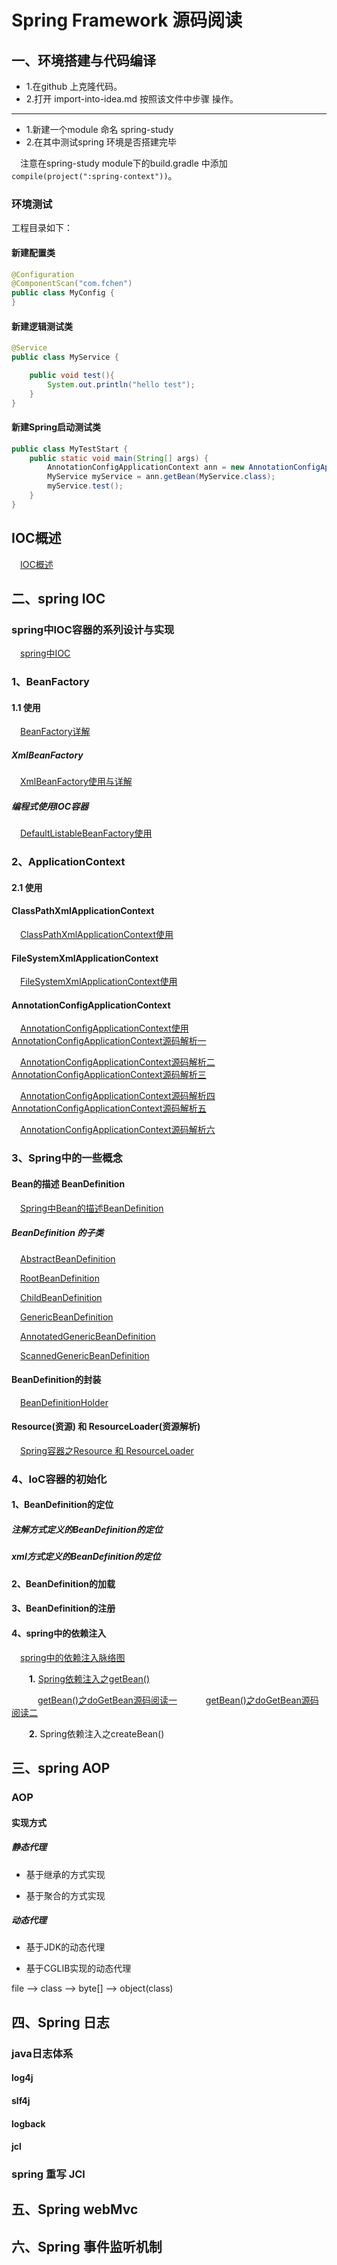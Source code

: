 # Spring Framework 源码阅读

## 一、环境搭建与代码编译
- 1.在github 上克隆代码。
- 2.打开 import-into-idea.md 按照该文件中步骤 操作。
----
- 1.新建一个module 命名 spring-study
- 2.在其中测试spring 环境是否搭建完毕
    
&ensp;&ensp;注意在spring-study module下的build.gradle 中添加 `compile(project(":spring-context"))`。

### 环境测试
工程目录如下：

#### 新建配置类
```java
@Configuration
@ComponentScan("com.fchen")
public class MyConfig {
}
```
#### 新建逻辑测试类
```java
@Service
public class MyService {

	public void test(){
		System.out.println("hello test");
	}
}
```
#### 新建Spring启动测试类
```java
public class MyTestStart {
	public static void main(String[] args) {
		AnnotationConfigApplicationContext ann = new AnnotationConfigApplicationContext(MyConfig.class);
		MyService myService = ann.getBean(MyService.class);
		myService.test();
	}
}
```
## IOC概述
&ensp;&ensp;[IOC概述]

## 二、spring IOC

### spring中IOC容器的系列设计与实现
&ensp;&ensp;[spring中IOC]

### 1、BeanFactory
#### 1.1 使用
&ensp;&ensp;[BeanFactory详解]
##### XmlBeanFactory
&ensp;&ensp;[XmlBeanFactory使用与详解]
##### 编程式使用IOC容器
&ensp;&ensp;[DefaultListableBeanFactory使用]

### 2、ApplicationContext
#### 2.1 使用
#### ClassPathXmlApplicationContext
&ensp;&ensp;[ClassPathXmlApplicationContext使用]
#### FileSystemXmlApplicationContext
&ensp;&ensp;[FileSystemXmlApplicationContext使用]
#### AnnotationConfigApplicationContext
&ensp;&ensp;[AnnotationConfigApplicationContext使用]
&ensp;&ensp;&ensp;&ensp;[AnnotationConfigApplicationContext源码解析一]

&ensp;&ensp;[AnnotationConfigApplicationContext源码解析二]
&ensp;&ensp;[AnnotationConfigApplicationContext源码解析三]

&ensp;&ensp;[AnnotationConfigApplicationContext源码解析四]
&ensp;&ensp;[AnnotationConfigApplicationContext源码解析五]

&ensp;&ensp;[AnnotationConfigApplicationContext源码解析六]


### 3、Spring中的一些概念

#### Bean的描述 BeanDefinition
&ensp;&ensp;[Spring中Bean的描述BeanDefinition]

##### BeanDefinition 的子类
&ensp;&ensp;[AbstractBeanDefinition]

&ensp;&ensp;[RootBeanDefinition]

&ensp;&ensp;[ChildBeanDefinition]

&ensp;&ensp;[GenericBeanDefinition]

&ensp;&ensp;[AnnotatedGenericBeanDefinition]

&ensp;&ensp;[ScannedGenericBeanDefinition]

#### BeanDefinition的封装
&ensp;&ensp;[BeanDefinitionHolder]



#### Resource(资源) 和 ResourceLoader(资源解析)

&ensp;&ensp;[Spring容器之Resource 和 ResourceLoader]

### 4、IoC容器的初始化

#### 1、BeanDefinition的定位

##### 注解方式定义的BeanDefinition的定位

##### xml方式定义的BeanDefinition的定位

#### 2、BeanDefinition的加载

#### 3、BeanDefinition的注册

#### 4、spring中的依赖注入

&ensp;&ensp;[spring中的依赖注入脉络图]

&ensp;&ensp;&ensp;&ensp;**1.** [Spring依赖注入之getBean()]

&ensp;&ensp;&ensp;&ensp;&ensp;&ensp;[getBean()之doGetBean源码阅读一]
&ensp;&ensp;&ensp;&ensp;&ensp;&ensp;[getBean()之doGetBean源码阅读二]

&ensp;&ensp;&ensp;&ensp;**2.** Spring依赖注入之createBean()



## 三、spring AOP
### AOP

#### 实现方式

##### 静态代理

- 基于继承的方式实现

- 基于聚合的方式实现

##### 动态代理 

- 基于JDK的动态代理

- 基于CGLIB实现的动态代理

file --> class --> byte[] --> object(class)

## 四、Spring 日志
### java日志体系
#### log4j
#### slf4j
#### logback
#### jcl

### spring 重写 JCl

## 五、Spring webMvc


## 六、Spring 事件监听机制


[IOC概述]:https://github.com/FunCheney/spring/blob/master/spring-src-read/src/main/java/my/md/ioc/IOC%20%E6%A6%82%E8%BF%B0.md
[spring中IOC]:https://github.com/FunCheney/spring/blob/master/spring-src-read/src/main/java/my/md/ioc/Spring%E4%B9%8BIOC.md
[BeanFactory详解]:https://github.com/FunCheney/spring/blob/master/spring-src-read/src/main/java/my/md/ioc/Spring%E5%AE%B9%E5%99%A8%E4%B9%8BBeanFactory.md
[XmlBeanFactory使用与详解]:https://github.com/FunCheney/spring/blob/master/spring-src-read/src/main/java/my/md/ioc/impl/Spring%E5%AE%B9%E5%99%A8%E4%B9%8BXmlBeanFactory.md
[DefaultListableBeanFactory使用]:https://github.com/FunCheney/spring/blob/master/spring-src-read/src/main/java/my/md/ioc/impl/Spring%E5%AE%B9%E5%99%A8%E4%B9%8BDefaultListableBeanFactory.md
[ClassPathXmlApplicationContext使用]:https://github.com/FunCheney/spring/blob/master/spring-src-read/src/main/java/my/md/ioc/impl/Spring%E5%AE%B9%E5%99%A8%E4%B9%8BClassPathXmlApplicationContext.md
[FileSystemXmlApplicationContext使用]:https://github.com/FunCheney/spring/blob/master/spring-src-read/src/main/java/my/md/ioc/impl/Spring%E5%AE%B9%E5%99%A8%E4%B9%8BFileSystemXmlApplicationContext.md
[AnnotationConfigApplicationContext使用]:https://github.com/FunCheney/spring/blob/master/spring-src-read/src/main/java/my/md/ioc/impl/Spring%E5%AE%B9%E5%99%A8%E4%B9%8BAnnotationConfigApplicationContext_1.md
[AnnotationConfigApplicationContext源码解析一]:https://github.com/FunCheney/spring/blob/master/spring-src-read/src/main/java/my/md/ioc/impl/Spring%E5%AE%B9%E5%99%A8%E4%B9%8BAnnotationConfigApplicationContext_2.md
[AnnotationConfigApplicationContext源码解析二]:https://github.com/FunCheney/spring/blob/master/spring-src-read/src/main/java/my/md/ioc/impl/Spring%E5%AE%B9%E5%99%A8%E4%B9%8BAnnotationConfigApplicationContext_3.md
[AnnotationConfigApplicationContext源码解析三]:https://github.com/FunCheney/spring/blob/master/spring-src-read/src/main/java/my/md/ioc/impl/Spring%E5%AE%B9%E5%99%A8%E4%B9%8BAnnotationConfigApplicationContext_4.md
[AnnotationConfigApplicationContext源码解析四]:https://github.com/FunCheney/spring/blob/master/spring-src-read/src/main/java/my/md/ioc/impl/Spring%E5%AE%B9%E5%99%A8%E4%B9%8BAnnotationConfigApplicationContext_5.md
[AnnotationConfigApplicationContext源码解析五]:https://github.com/FunCheney/spring/blob/master/spring-src-read/src/main/java/my/md/ioc/impl/Spring%E5%AE%B9%E5%99%A8%E4%B9%8BAnnotationConfigApplicationContext_6.md
[AnnotationConfigApplicationContext源码解析六]:https://github.com/FunCheney/spring/blob/master/spring-src-read/src/main/java/my/md/ioc/impl/Spring%E5%AE%B9%E5%99%A8%E4%B9%8BAnnotationConfigApplicationContext_7.md


[Spring容器之Resource 和 ResourceLoader]:https://github.com/FunCheney/spring/blob/master/spring-src-read/src/main/java/my/md/ioc/impl/Spring%E5%AE%B9%E5%99%A8%E4%B9%8BResource%E4%B8%8EResourceLoader.md

[Spring中Bean的描述BeanDefinition]:https://github.com/FunCheney/spring/blob/master/spring-src-read/src/main/java/my/md/ioc/bean/Spring%E4%B9%8B%E5%AF%B9%E8%B1%A1%E6%8F%8F%E8%BF%B0BeanDefinition.md
[BeanDefinitionHolder]:https://github.com/FunCheney/spring/blob/master/spring-src-read/src/main/java/my/md/ioc/bean/Spring%E4%B8%AD%E7%9A%84BeanDefinitionHolder.md

[AbstractBeanDefinition]:https://github.com/FunCheney/spring/blob/master/spring-src-read/src/main/java/my/md/ioc/bean/beanDefinition/AbstractBeanDefinition.md
[RootBeanDefinition]:https://github.com/FunCheney/spring/blob/master/spring-src-read/src/main/java/my/md/ioc/bean/beanDefinition/RootBeanDefinition.md
[ChildBeanDefinition]:https://github.com/FunCheney/spring/blob/master/spring-src-read/src/main/java/my/md/ioc/bean/beanDefinition/ChildBeanDefinition.md
[GenericBeanDefinition]:https://github.com/FunCheney/spring/blob/master/spring-src-read/src/main/java/my/md/ioc/bean/beanDefinition/RootBeanDefinition.md
[AnnotatedGenericBeanDefinition]:https://github.com/FunCheney/spring/blob/master/spring-src-read/src/main/java/my/md/ioc/bean/beanDefinition/AnnotatedGenericBeanDefinition.md
[ScannedGenericBeanDefinition]:https://github.com/FunCheney/spring/blob/master/spring-src-read/src/main/java/my/md/ioc/bean/beanDefinition/AnnotatedGenericBeanDefinition.md



[spring中的依赖注入脉络图]:https://github.com/FunCheney/spring/blob/master/spring-src-read/src/main/java/my/md/ioc/bean/instance/Spring%E4%B9%8B%E4%BE%9D%E8%B5%96%E4%BE%9D%E8%B5%96%E6%B3%A8%E5%85%A5%E7%9A%84%E8%84%89%E7%BB%9C.md
[Spring依赖注入之getBean()]:https://github.com/FunCheney/spring/blob/master/spring-src-read/src/main/java/my/md/ioc/bean/instance/Springy%E4%BE%9D%E8%B5%96%E6%B3%A8%E5%85%A5%E4%B9%8BgetBean().md
[getBean()之doGetBean源码阅读一]:https://github.com/FunCheney/spring/blob/master/spring-src-read/src/main/java/my/md/ioc/bean/instance/dogetbean/Spring%E4%BE%9D%E8%B5%96%E6%B3%A8%E5%85%A5doGetBean()_1.md
[getBean()之doGetBean源码阅读二]:https://github.com/FunCheney/spring/blob/master/spring-src-read/src/main/java/my/md/ioc/bean/instance/dogetbean/Spring%E4%BE%9D%E8%B5%96%E6%B3%A8%E5%85%A5doGetBean()_2.md





